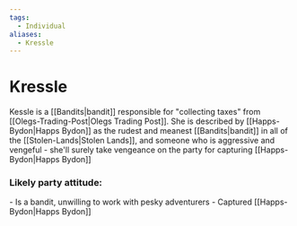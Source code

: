 ```yaml
---
tags:
  - Individual
aliases:
  - Kressle
---
```

# Kressle
Kessle is a [[Bandits|bandit]] responsible for "collecting taxes" from [[Olegs-Trading-Post|Olegs Trading Post]]. She is described by [[Happs-Bydon|Happs Bydon]] as the rudest and meanest [[Bandits|bandit]] in all of the [[Stolen-Lands|Stolen Lands]], and someone who is aggressive and vengeful - she'll surely take vengeance on the party for capturing [[Happs-Bydon|Happs Bydon]]

### Likely party attitude:
\- Is a bandit, unwilling to work with pesky adventurers
\- Captured [[Happs-Bydon|Happs Bydon]]